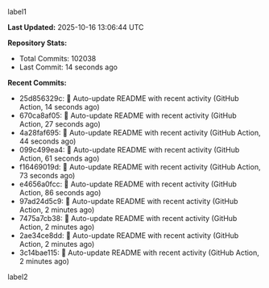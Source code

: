 
label1 
<!-- ACTIVITY_START -->
**Last Updated:** 2025-10-16 13:06:44 UTC

**Repository Stats:**
- Total Commits: 102038
- Last Commit: 14 seconds ago

**Recent Commits:**
- 25d856329c: 🤖 Auto-update README with recent activity (GitHub Action, 14 seconds ago)
- 670ca8af05: 🤖 Auto-update README with recent activity (GitHub Action, 27 seconds ago)
- 4a28faf695: 🤖 Auto-update README with recent activity (GitHub Action, 44 seconds ago)
- 099c499ea4: 🤖 Auto-update README with recent activity (GitHub Action, 61 seconds ago)
- f16469019d: 🤖 Auto-update README with recent activity (GitHub Action, 73 seconds ago)
- e4656a0fcc: 🤖 Auto-update README with recent activity (GitHub Action, 86 seconds ago)
- 97ad24d5c9: 🤖 Auto-update README with recent activity (GitHub Action, 2 minutes ago)
- 7475a7cb38: 🤖 Auto-update README with recent activity (GitHub Action, 2 minutes ago)
- 2ae34ce8dd: 🤖 Auto-update README with recent activity (GitHub Action, 2 minutes ago)
- 3c14bae115: 🤖 Auto-update README with recent activity (GitHub Action, 2 minutes ago)
<!-- ACTIVITY_END -->

label2
